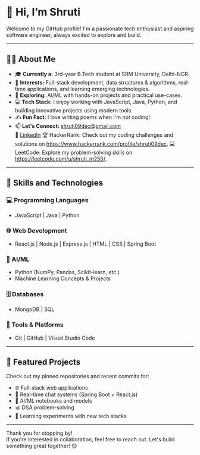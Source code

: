 # 👋 Hi, I’m Shruti

Welcome to my GitHub profile! I'm a passionate tech enthusiast and aspiring software engineer, always excited to explore and build.

---

## 👩‍💻 About Me

- 🎓 **Currently a:** 3rd-year B.Tech student at SRM University, Delhi-NCR.
- 👀 **Interests:** Full-stack development, data structures & algorithms, real-time applications, and learning emerging technologies.
- 🤖 **Exploring:** AI/ML with hands-on projects and practical use-cases.
- 💻 **Tech Stack:** I enjoy working with JavaScript, Java, Python, and building innovative projects using modern tools.
- ✍️ **Fun Fact:** I love writing poems when I'm not coding!
- 📫 **Let's Connect:** [shruti09dec@gmail.com](mailto:shruti09dec@gmail.com)  
  🔗 [LinkedIn](https://www.linkedin.com/in/shruti-26578824a)
  🏆 HackerRank: Check out my coding challenges and solutions on https://www.hackerrank.com/profile/shruti09dec.
  💻 LeetCode: Explore my problem-solving skills on https://leetcode.com/u/shruti_m250/.



---

## 🚀 Skills and Technologies

### 💻 Programming Languages
- JavaScript | Java | Python

### 🌐 Web Development
- React.js | Node.js | Express.js | HTML | CSS | Spring Boot

### 🧠 AI/ML
- Python (NumPy, Pandas, Scikit-learn, etc.)
- Machine Learning Concepts & Projects

### 🗄️ Databases
- MongoDB | SQL

### 🧰 Tools & Platforms
- Git | GitHub | Visual Studio Code

---

## 📌 Featured Projects

Check out my pinned repositories and recent commits for:
- 🌐 Full-stack web applications
- 🔁 Real-time chat systems (Spring Boot + React.js)
- 🧠 AI/ML notebooks and models
- 📊 DSA problem-solving
- 🧪 Learning experiments with new tech stacks

---

Thank you for stopping by!  
If you're interested in collaboration, feel free to reach out. Let's build something great together! 😊
